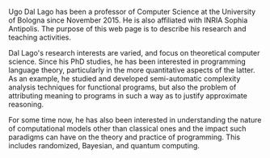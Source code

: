 <p>Ugo Dal Lago has been a professor of Computer Science at the University of Bologna since November 2015. He is also affiliated with INRIA Sophia Antipolis. The purpose of this web page is to describe his research and teaching activities.</p>

<p class="indentfirst">Dal Lago's research interests are varied, and focus on theoretical computer science. Since his PhD studies, he has been interested in programming language theory, particularly in the more quantitative aspects of the latter. As an example, he studied and developed semi-automatic complexity analysis techniques for functional programs, but also the problem of attributing meaning to programs in such a way as to justify approximate reasoning.</p>

<p class="indentfirst">For some time now, he has also been interested in understanding the nature of computational models other than classical ones and the impact such paradigms can have on the theory and practice of programming. This includes randomized, Bayesian, and quantum computing.</p>

